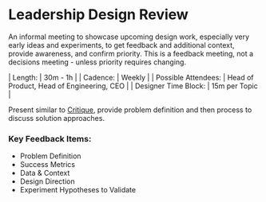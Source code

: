 # Leadership Design Review
An informal meeting to showcase upcoming design work, especially very early ideas and experiments, to get feedback and additional context, provide awareness, and confirm priority. This is a feedback meeting, not a decisions meeting - unless priority requires changing.

| Length: | 30m - 1h |
| Cadence: | Weekly |
| Possible Attendees: | Head of Product, Head of Engineering, CEO |
| Designer Time Block: | 15m per Topic |

Present similar to [Critique](critique.md), provide problem definition and then process to discuss solution approaches. 

### Key Feedback Items:
- Problem Definition
- Success Metrics
- Data & Context
- Design Direction
- Experiment Hypotheses to Validate